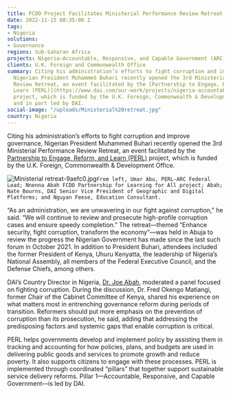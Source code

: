 ```yaml
---
title: FCDO Project Facilitates Ministerial Performance Review Retreat in Nigeria
date: 2022-11-15 08:35:00 Z
tags:
- Nigeria
solutions:
- Governance
regions: Sub-Saharan Africa
projects: Nigeria—Accountable, Responsive, and Capable Government (ARC)
clients: U.K. Foreign and Commonwealth Office
summary: Citing his administration’s efforts to fight corruption and improve governance,
  Nigerian President Muhammed Buhari recently opened the 3rd Ministerial Performance
  Review Retreat, an event facilitated by the [Partnership to Engage, Reform, and
  Learn (PERL)](https://www.dai.com/our-work/projects/nigeria-accountable-responsive-and-capable-government-ARC)
  project, which is funded by the U.K. Foreign, Commonwealth & Development Office
  and in part led by DAI.
social-image: "/uploads/Ministerial%20retreat.jpg"
country: Nigeria
---
```


Citing his administration’s efforts to fight corruption and improve governance, Nigerian President Muhammed Buhari recently opened the 3rd Ministerial Performance Review Retreat, an event facilitated by the [Partnership to Engage, Reform, and Learn (PERL)](https://www.dai.com/our-work/projects/nigeria-accountable-responsive-and-capable-government-ARC) project, which is funded by the U.K. Foreign, Commonwealth & Development Office.

![Ministerial retreat-9aefc0.jpg](/uploads/Ministerial%20retreat-9aefc0.jpg)`From left, Umar Abu, PERL-ARC Federal Lead; Nnenna Abah FCDO Partnership for Learning for All project; Abah; Nate Bourns, DAI Senior Vice President of Geographic and Digital Platforms; and Nguyan Feese, Education Consultant.`

“As an administration, we are unwavering in our fight against corruption,” he said. “We will continue to review and prosecute high-profile corruption cases and ensure speedy completion.”
The retreat—themed “Enhance security, fight corruption, transform the economy”—was held in Abuja to review the progress the Nigerian Government has made since the last such forum in October 2021. In addition to President Buhari, attendees included the former President of Kenya, Uhuru Kenyatta, the leadership of Nigeria’s National Assembly, all members of the Federal Executive Council, and the Defense Chiefs, among others.

DAI’s Country Director in Nigeria, [Dr. Joe Abah](https://www.dai.com/who-we-are/our-team/joe-abah), moderated a panel focused on fighting corruption. During the discussion, Dr. Fred Okengo Matiangi, former Chair of the Cabinet Committee of Kenya, shared his experience on what matters most in entrenching governance reform during periods of transition. Reformers should put more emphasis on the prevention of corruption than its prosecution, he said, adding that addressing the predisposing factors and systemic gaps that enable corruption is critical.

PERL helps governments develop and implement policy by assisting them in tracking and accounting for how policies, plans, and budgets are used in delivering public goods and services to promote growth and reduce poverty. It also supports citizens to engage with these processes. PERL is implemented through coordinated “pillars” that together support sustainable service delivery reforms. Pillar 1—Accountable, Responsive, and Capable Government—is led by DAI.